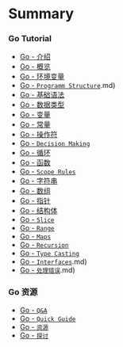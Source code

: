 # Summary

### Go Tutorial

* [Go - 介绍](index.md)
* [Go - 概览](overview.md)
* [Go - 环境变量](env-setup.md)
* [Go - `Programm Structure`](program-structure).md)
* [Go - 基础语法](basic-syntax.md)
* [Go - 数据类型](data-types.md)
* [Go - 变量](veriables.md)
* [Go - 常量](constants.md)
* [Go - 操作符](operators.md)
* [Go - `Decision Making`](decision-making.md)
* [Go - 循环](loops.md)
* [Go - 函数](functions.md)
* [Go - `Scope Rules`](scope-rules.md)
* [Go - 字符串](strings.md)
* [Go - 数组](arrays.md)
* [Go - 指针](points.md)
* [Go - 结构体](structures.md)
* [Go - `Slice`](slice.md)
* [Go - `Range`](range.md)
* [Go - `Maps`](maps.md)
* [Go - `Recursion`](recursion.md)
* [Go - `Type Casting`](type-casting.md)
* [Go - `Interfaces`](interfaces).md)
* [Go - `处理错误`](error-handling).md)

### Go 资源

* [Go - `Q&A`](questions-answers.md)
* [Go - `Quick Guide`](questions-answers.md)
* [Go - `资源`](questions-answers.md)
* [Go - `探讨`](questions-answers.md)